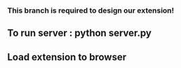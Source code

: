 ### This branch is required to design our extension!
## To run server : python server.py
## Load extension to browser
